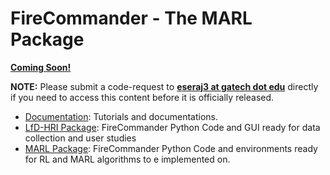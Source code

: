 # FireCommander - The MARL Package

**<u>Coming Soon!</u>** 

**NOTE:** Please submit a code-request to **<u>eseraj3 at gatech dot edu</u>** directly if you need to access this content before it is officially released.

- <u>Documentation</u>: Tutorials and documentations.
- <u>LfD-HRI Package</u>: FireCommander Python Code and GUI ready for data collection and user studies
- <u>MARL Package</u>: FireCommander Python Code and environments ready for RL and MARL algorithms to e implemented on.